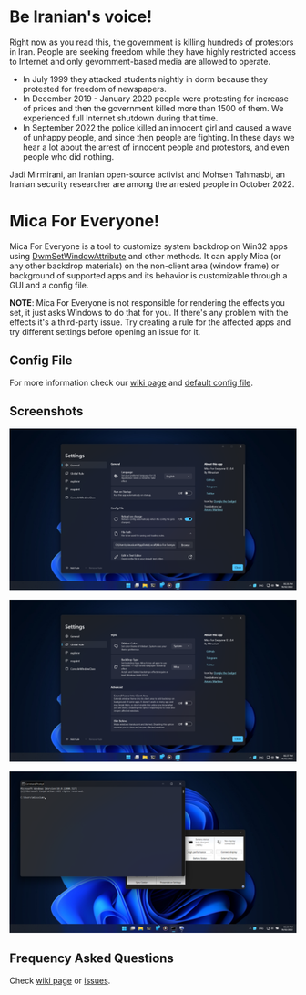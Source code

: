 # Be Iranian's voice!
Right now as you read this, the government is killing hundreds of protestors in Iran.
People are seeking freedom while they have highly restricted access to Internet and only gevornment-based media are allowed to operate.

* In July 1999 they attacked students nightly in dorm because they protested for freedom of newspapers.
* In December 2019 - January 2020 people were protesting for increase of prices and then the government killed more than 1500 of them. We experienced full Internet shutdown during that time.
* In September 2022 the <!--morality--> police killed an innocent girl and caused <!--rise--> a wave of unhappy people, and since then people are fighting. In these days we hear a lot about the arrest of innocent people and protestors, and even <!--the--> people who did nothing.

Jadi Mirmirani, an Iranian open-source activist and Mohsen Tahmasbi, an Iranian security researcher are among the arrested people in October 2022.

# Mica For Everyone!
Mica For Everyone is a tool to customize system backdrop on Win32 apps using [DwmSetWindowAttribute](https://docs.microsoft.com/en-us/windows/win32/api/dwmapi/nf-dwmapi-dwmsetwindowattribute) and other methods.
It can apply Mica (or any other backdrop materials) on the non-client area (window frame) or background of supported apps and its behavior is customizable through a GUI and a config file.

**NOTE**: Mica For Everyone is not responsible for rendering the effects you set, it just asks Windows to do that for you. If there's any problem with the effects it's a third-party issue. Try creating a rule for the affected apps and try different settings before opening an issue for it.

## Config File
For more information check our [wiki page](https://github.com/MicaForEveryone/MicaForEveryone/wiki/Config-File) and [default config file](MicaForEveryone/Resources/MicaForEveryone.conf).

## Screenshots

![Screenshot 1](Assets/1.png)

![Screenshot 2](Assets/2.png)

![Screenshot 3](Assets/3.png)

## Frequency Asked Questions
Check [wiki page](https://github.com/MicaForEveryone/MicaForEveryone/wiki/FAQ) or [issues](https://github.com/MicaForEveryone/MicaForEveryone/issues).
